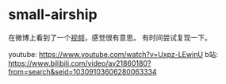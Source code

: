 # small-airship
在微博上看到了一个[视频](https://weibo.com/tv/v/Gdjox8Dif?fid=1034:13782f9acd547d805b48b2701db9b165)，感觉很有意思。
有时间尝试复现一下。

youtube: https://www.youtube.com/watch?v=Uxpz-LEwinU
b站: https://www.bilibili.com/video/av21860180?from=search&seid=10309103606280063334
